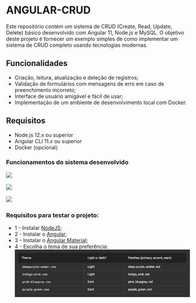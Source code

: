 <h1>ANGULAR-CRUD</h1><p>Este repositório contém um sistema de CRUD (Create, Read, Update, Delete) básico desenvolvido com Angular 11, Node.js e MySQL. O objetivo deste projeto é fornecer um exemplo simples de como implementar um sistema de CRUD completo usando tecnologias modernas.</p><h2>Funcionalidades</h2><ul><li>Criação, leitura, atualização e deleção de registros;</li><li>Validação de formulários com mensagens de erro em caso de preenchimento incorreto;</li><li>Interface de usuário amigável e fácil de usar;</li><li>Implementação de um ambiente de desenvolvimento local com Docker.</li></ul><h2>Requisitos</h2><ul><li>Node.js 12.x ou superior</li><li>Angular CLI 11.x ou superior</li><li>Docker (opcional)</li></ul>

### Funcionamentos do sistema desenvolvido

![](https://github.com/guzztavo2/ANGULAR-CRUD/blob/main/imagens%5B%5DGitHub/Sequ%C3%AAncia%2001.gif)

![](https://github.com/guzztavo2/ANGULAR-CRUD/blob/main/imagens%5B%5DGitHub/Sequ%C3%AAncia%2001_1.gif)

![](https://github.com/guzztavo2/ANGULAR-CRUD/blob/main/imagens%5B%5DGitHub/Sequ%C3%AAncia%2001_2.gif)

### Requisitos para testar o projeto:
- 1 - Instalar [NodeJS](https://nodejs.org/en/);
- 2 - Instalar o [Angular](https://angular.io/);
- 3 - Instalar o [Angular Material](https://material.angular.io/);
- 4 - Escolha o tema de sua preferência: ![](https://raw.githubusercontent.com/guzztavo2/ANGULAR-CRUD/main/imagens%5B%5DGitHub/Captura-1.png)
